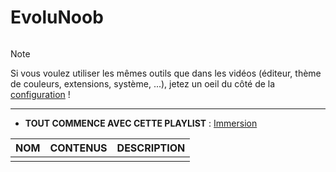 # EvoluNoob

<p align="center">
	<img src="https://github.com/jasonchampagne/EvoluNoob/blob/main/logo.png" alt=""><br>
</p>

> [!Note]
> Si vous voulez utiliser les mêmes outils que dans les vidéos (éditeur, thème de couleurs, extensions, système, ...), jetez un oeil du côté de la [configuration](https://github.com/jasonchampagne/EvoluNoob/blob/main/configuration.md) !

---

+ **TOUT COMMENCE AVEC CETTE PLAYLIST** : [Immersion](https://www.youtube.com/playlist?list=PLrSOXFDHBtfFCXYx-lSdqtliCV4FqZHeA)

|NOM|CONTENUS|DESCRIPTION|
|:--|:--|:--|
||||
